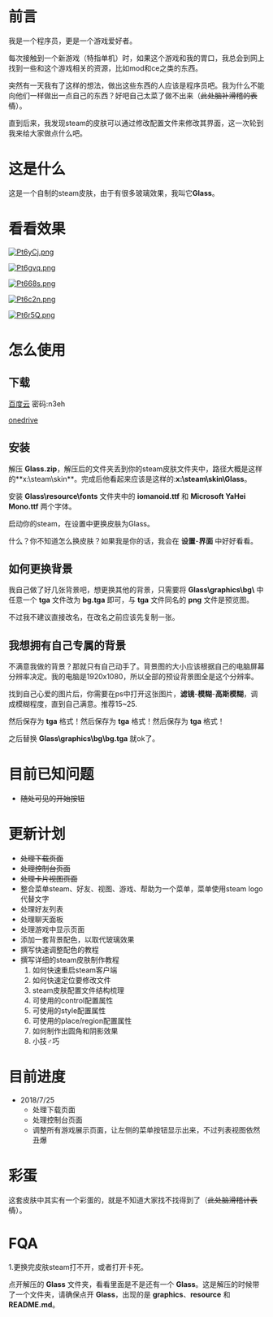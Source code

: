 # 前言
我是一个程序员，更是一个游戏爱好者。

每次接触到一个新游戏（特指单机）时，如果这个游戏和我的胃口，我总会到网上找到一些和这个游戏相关的资源，比如mod和ce之类的东西。

突然有一天我有了这样的想法，做出这些东西的人应该是程序员吧。我为什么不能向他们一样做出一点自己的东西？好吧自己太菜了做不出来（~~此处脑补滑稽的表情~~）。

直到后来，我发现steam的皮肤可以通过修改配置文件来修改其界面，这一次轮到我来给大家做点什么吧。

# 这是什么
这是一个自制的steam皮肤，由于有很多玻璃效果，我叫它**Glass**。

# 看看效果


[![Pt6yCj.png](https://s1.ax1x.com/2018/07/25/Pt6yCj.png)](https://imgchr.com/i/Pt6yCj)

[![Pt6gvq.png](https://s1.ax1x.com/2018/07/25/Pt6gvq.png)](https://imgchr.com/i/Pt6gvq)

[![Pt668s.png](https://s1.ax1x.com/2018/07/25/Pt668s.png)](https://imgchr.com/i/Pt668s)

[![Pt6c2n.png](https://s1.ax1x.com/2018/07/25/Pt6c2n.png)](https://imgchr.com/i/Pt6c2n)

[![Pt6r5Q.png](https://s1.ax1x.com/2018/07/25/Pt6r5Q.png)](https://imgchr.com/i/Pt6r5Q)


# 怎么使用

## 下载

[百度云](https://pan.baidu.com/s/1vG45N0Q5gkqUiz7J0X07aQ) 密码:n3eh

[onedrive](https://1drv.ms/f/s!AlLFfmBi5_NSlM58sFJhBtevGS-E4A)

## 安装

解压 **Glass.zip**，解压后的文件夹丢到你的steam皮肤文件夹中，路径大概是这样的**x:\steam\skin\**。完成后他看起来应该是这样的:**x:\steam\skin\Glass**。

安装 **Glass\resource\fonts** 文件夹中的 **iomanoid.ttf** 和 **Microsoft YaHei Mono.ttf** 两个字体。

启动你的steam，在设置中更换皮肤为Glass。

什么？你不知道怎么换皮肤？如果我是你的话，我会在 **设置**-**界面** 中好好看看。

## 如何更换背景
我自己做了好几张背景吧，想更换其他的背景，只需要将 **Glass\graphics\bg\\** 中任意一个 **tga** 文件改为 **bg.tga** 即可，与 **tga** 文件同名的 **png** 文件是预览图。

不过我不建议直接改名，在改名之前应该先复制一张。

## 我想拥有自己专属的背景
不满意我做的背景？那就只有自己动手了。背景图的大小应该根据自己的电脑屏幕分辨率决定。我的电脑是1920x1080，所以全部的预设背景图全是这个分辨率。

找到自己心爱的图片后，你需要在ps中打开这张图片，**滤镜**-**模糊**-**高斯模糊**，调成模糊程度，直到自己满意。推荐15~25.

然后保存为 **tga** 格式！然后保存为 **tga** 格式！然后保存为 **tga** 格式！

之后替换 **Glass\graphics\bg\bg.tga** 就ok了。

# 目前已知问题
+ ~~随处可见的开始按钮~~

# 更新计划
+ ~~处理下载页面~~
+ ~~处理控制台页面~~
+ ~~处理卡片视图页面~~
+ 整合菜单steam、好友、视图、游戏、帮助为一个菜单，菜单使用steam logo代替文字
+ 处理好友列表
+ 处理聊天面板
+ 处理游戏中显示页面
+ 添加一套背景配色，以取代玻璃效果
+ 撰写快速调整配色的教程
+ 撰写详细的steam皮肤制作教程
    1. 如何快速重启steam客户端
    2. 如何快速定位要修改文件
    3. steam皮肤配置文件结构梳理
    4. 可使用的control配置属性
    5. 可使用的style配置属性
    6. 可使用的place/region配置属性
    7. 如何制作出圆角和阴影效果
    8. 小技♂巧

# 目前进度
+ 2018/7/25
    + 处理下载页面
    + 处理控制台页面
    + 调整所有游戏展示页面，让左侧的菜单按钮显示出来，不过列表视图依然丑爆

# 彩蛋
这套皮肤中其实有一个彩蛋的，就是不知道大家找不找得到了（~~此处脑滑稽计表情~~）。

# FQA
1.更换完皮肤steam打不开，或者打开卡死。

点开解压的 **Glass** 文件夹，看看里面是不是还有一个 **Glass**。这是解压的时候带了一个文件夹，请确保点开 **Glass**，出现的是 **graphics**、**resource** 和 **README.md**。
